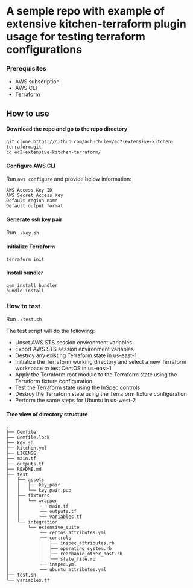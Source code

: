 # A semple repo with example of extensive kitchen-terraform plugin usage for testing terraform configurations

### Prerequisites

* AWS subscription
* AWS CLI
* Terraform

## How to use

#### Download the repo and go to the repo directory

```
git clone https://github.com/achuchulev/ec2-extensive-kitchen-terraform.git
cd ec2-extensive-kitchen-terraform/
```

#### Configure AWS CLI

Run `aws configure` and provide below information:

```
AWS Access Key ID
AWS Secret Access Key
Default region name
Default output format
```

#### Generate ssh key pair

Run `./key.sh`


#### Initialize Terraform

`terraform init`


#### Install bundler

```
gem install bundler
bundle install
```

### How to test

Run `./test.sh`

The test script will do the following:

* Unset AWS STS session environment variables
* Export AWS STS session environment variables
* Destroy any existing Terraform state in us-east-1
* Initialize the Terraform working directory and select a new Terraform workspace to test CentOS in us-east-1
* Apply the Terraform root module to the Terraform state using the Terraform fixture configuration
* Test the Terraform state using the InSpec controls
* Destroy the Terraform state using the Terraform fixture configuration
* Perform the same steps for Ubuntu in us-west-2

#### Tree view of directory structure

```
.
├── Gemfile
├── Gemfile.lock
├── key.sh
├── kitchen.yml
├── LICENSE
├── main.tf
├── outputs.tf
├── README.md
├── test
│   ├── assets
│   │   ├── key_pair
│   │   └── key_pair.pub
│   ├── fixtures
│   │   └── wrapper
│   │       ├── main.tf
│   │       ├── outputs.tf
│   │       └── variables.tf
│   └── integration
│       └── extensive_suite
│           ├── centos_attributes.yml
│           ├── controls
│           │   ├── inspec_attributes.rb
│           │   ├── operating_system.rb
│           │   ├── reachable_other_host.rb
│           │   └── state_file.rb
│           ├── inspec.yml
│           └── ubuntu_attributes.yml
├── test.sh
└── variables.tf
```
